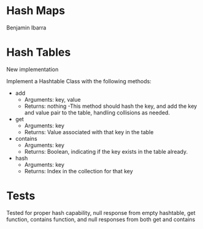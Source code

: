 # Hash Maps
Benjamin Ibarra 

# Hash Tables
New implementation

Implement a Hashtable Class with the following methods:

- add
    - Arguments: key, value
    - Returns: nothing
    -This method should hash the key, and add the key and value pair to the table, handling collisions as needed.
- get
    - Arguments: key
    - Returns: Value associated with that key in the table
- contains
    - Arguments: key
    - Returns: Boolean, indicating if the key exists in the table already.
- hash
    - Arguments: key
    - Returns: Index in the collection for that key


# Tests
Tested for proper hash capability, null response from empty hashtable, get function, contains function, and null responses from both get and contains
